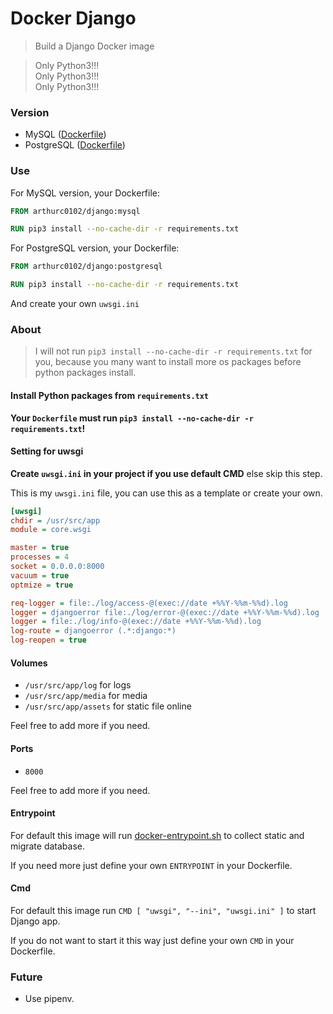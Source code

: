 # Docker Django

> Build a Django Docker image

> Only Python3!!!  
> Only Python3!!!  
> Only Python3!!!


### Version

- MySQL ([Dockerfile](./mysql/Dockerfile))
- PostgreSQL ([Dockerfile](./postgresql/Dockerfile))


### Use

For MySQL version, your Dockerfile:
```Dockerfile
FROM arthurc0102/django:mysql

RUN pip3 install --no-cache-dir -r requirements.txt
```

For PostgreSQL version, your Dockerfile:
```Dockerfile
FROM arthurc0102/django:postgresql

RUN pip3 install --no-cache-dir -r requirements.txt
```

And create your own `uwsgi.ini`

### About

> I will not run `pip3 install --no-cache-dir -r requirements.txt` for you, because you many want to install more os packages before python packages install.


#### Install Python packages from `requirements.txt`

**Your `Dockerfile` must run `pip3 install --no-cache-dir -r requirements.txt`!**


#### Setting for uwsgi

**Create `uwsgi.ini` in your project if you use default CMD** else skip this step.

This is my `uwsgi.ini` file, you can use this as a template or create your own.
```ini
[uwsgi]
chdir = /usr/src/app
module = core.wsgi

master = true
processes = 4
socket = 0.0.0.0:8000
vacuum = true
optmize = true

req-logger = file:./log/access-@(exec://date +%%Y-%%m-%%d).log
logger = djangoerror file:./log/error-@(exec://date +%%Y-%%m-%%d).log
logger = file:./log/info-@(exec://date +%%Y-%%m-%%d).log
log-route = djangoerror (.*:django:*)
log-reopen = true
```


#### Volumes

- `/usr/src/app/log` for logs
- `/usr/src/app/media` for media
- `/usr/src/app/assets` for static file online

Feel free to add more if you need.


#### Ports

- `8000`

Feel free to add more if you need.


#### Entrypoint

For default this image will run [docker-entrypoint.sh](../docker-entrypoint.sh) to collect static and migrate database.

If you need more just define your own `ENTRYPOINT` in your Dockerfile.


#### Cmd

For default this image run `CMD [ "uwsgi", "--ini", "uwsgi.ini" ]` to start Django app.

If you do not want to start it this way just define your own `CMD` in your Dockerfile.


### Future

- Use pipenv.
